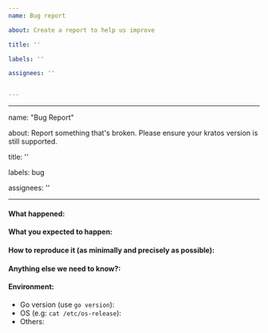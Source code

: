 ```yaml
---
name: Bug report

about: Create a report to help us improve

title: ''

labels: ''

assignees: ''


---
```


---
name: "Bug Report"

about: Report something that's broken. Please ensure your kratos version is still supported.

title: ''

labels: bug

assignees: ''

---

#### What happened:

#### What you expected to happen:

#### How to reproduce it (as minimally and precisely as possible):

#### Anything else we need to know?:

#### Environment:
- Go version (use `go version`):
- OS (e.g: `cat /etc/os-release`):
- Others:
